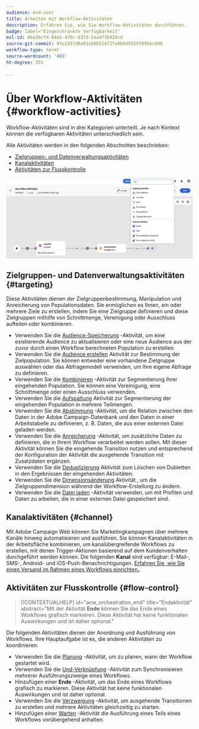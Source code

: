 ```yaml
---
audience: end-user
title: Arbeiten mit Workflow-Aktivitäten
description: Erfahren Sie, wie Sie Workflow-Aktivitäten durchführen.
badge: label="Eingeschränkte Verfügbarkeit"
exl-id: 6ba3bcfd-84eb-476c-837d-5aa473b820cd
source-git-commit: 97e2d37d0a91e50b516f2fa0b6d5559f89b6c096
workflow-type: tm+mt
source-wordcount: '465'
ht-degree: 35%

---
```



# Über Workflow-Aktivitäten {#workflow-activities}

Workflow-Aktivitäten sind in drei Kategorien unterteilt. Je nach Kontext können die verfügbaren Aktivitäten unterschiedlich sein.

Alle Aktivitäten werden in den folgenden Abschnitten beschrieben:

* [Zielgruppen- und Datenverwaltungsaktivitäten](#targeting)
* [Kanalaktivitäten](#channel)
* [Aktivitäten zur Flusskontrolle](#flow-control)

![](../assets/workflow-activities.png)

## Zielgruppen- und Datenverwaltungsaktivitäten {#targeting}

Diese Aktivitäten dienen der Zielgruppenbestimmung, Manipulation und Anreicherung von Populationsdaten. Sie ermöglichen es Ihnen, ein oder mehrere Ziele zu erstellen, indem Sie eine Zielgruppe definieren und diese Zielgruppen mithilfe von Schnittmenge, Vereinigung oder Ausschluss aufteilen oder kombinieren.

* Verwenden Sie die [Audience-Speicherung](save-audience.md) -Aktivität, um eine existierende Audience zu aktualisieren oder eine neue Audience aus der zuvor durch einen Workflow berechneten Population zu erstellen.
* Verwenden Sie die [Audience erstellen](build-audience.md) Aktivität zur Bestimmung der Zielpopulation. Sie können entweder eine vorhandene Zielgruppe auswählen oder das Abfragemodell verwenden, um Ihre eigene Abfrage zu definieren.
* Verwenden Sie die [Kombinieren](combine.md) -Aktivität zur Segmentierung Ihrer eingehenden Population. Sie können eine Vereinigung, eine Schnittmenge oder einen Ausschluss verwenden.
* Verwenden Sie die [Aufspaltung](split.md) Aktivität zur Segmentierung der eingehenden Population in mehrere Teilmengen.
* Verwenden Sie die [Abstimmung](reconciliation.md) -Aktivität, um die Relation zwischen den Daten in der Adobe Campaign-Datenbank und den Daten in einer Arbeitstabelle zu definieren, z. B. Daten, die aus einer externen Datei geladen werden.
* Verwenden Sie die [Anreicherung](enrichment.md) -Aktivität, um zusätzliche Daten zu definieren, die in Ihrem Workflow verarbeitet werden sollen. Mit dieser Aktivität können Sie die eingehende Transition nutzen und entsprechend der Konfiguration der Aktivität die ausgehende Transition mit Zusatzdaten ergänzen.
* Verwenden Sie die [Deduplizierung](deduplication.md) Aktivität zum Löschen von Dubletten in den Ergebnissen der eingehenden Aktivitäten.
* Verwenden Sie die [Dimensionsänderung](change-dimension.md) Aktivität , um die Zielgruppendimension während der Workflow-Erstellung zu ändern.
* Verwenden Sie die [Datei laden](load-file.md) -Aktivität verwenden, um mit Profilen und Daten zu arbeiten, die in einer externen Datei gespeichert sind.


## Kanalaktivitäten {#channel}

Mit Adobe Campaign Web können Sie Marketingkampagnen über mehrere Kanäle hinweg automatisieren und ausführen. Sie können Kanalaktivitäten in der Arbeitsfläche kombinieren, um kanalübergreifende Workflows zu erstellen, mit denen Trigger-Aktionen basierend auf dem Kundenverhalten durchgeführt werden können. Die folgenden **Kanal** sind verfügbar: E-Mail-, SMS-, Android- und iOS-Push-Benachrichtigungen. [Erfahren Sie, wie Sie einen Versand im Rahmen eines Workflows einrichten.](channels.md).

## Aktivitäten zur Flusskontrolle {#flow-control}

>[!CONTEXTUALHELP]
>id="acw_orchestration_end"
>title="Endaktivität"
>abstract="Mit der Aktivität **Ende** können Sie das Ende eines Workflows grafisch markieren. Diese Aktivität hat keine funktionalen Auswirkungen und ist daher optional."

Die folgenden Aktivitäten dienen der Anordnung und Ausführung von Workflows. Ihre Hauptaufgabe ist es, die anderen Aktivitäten zu koordinieren:

* Verwenden Sie die [Planung](scheduler.md) -Aktivität, um zu planen, wann der Workflow gestartet wird.
* Verwenden Sie die [Und-Verknüpfung](and-join.md) -Aktivität zum Synchronisieren mehrerer Ausführungszweige eines Workflows.
* Hinzufügen einer **Ende** -Aktivität, um das Ende eines Workflows grafisch zu markieren. Diese Aktivität hat keine funktionalen Auswirkungen und ist daher optional.
* Verwenden Sie die [Verzweigung](fork.md) -Aktivität, um ausgehende Transitionen zu erstellen und mehrere Aktivitäten gleichzeitig zu starten.
* Hinzufügen einer [Warten](wait.md) -Aktivität die Ausführung eines Teils eines Workflows vorübergehend anhalten.

<!--
## Data management activities {#data-management}

overview: what they're used for
which use case you can perform with them

list available activites + short description + ref to section
-->

